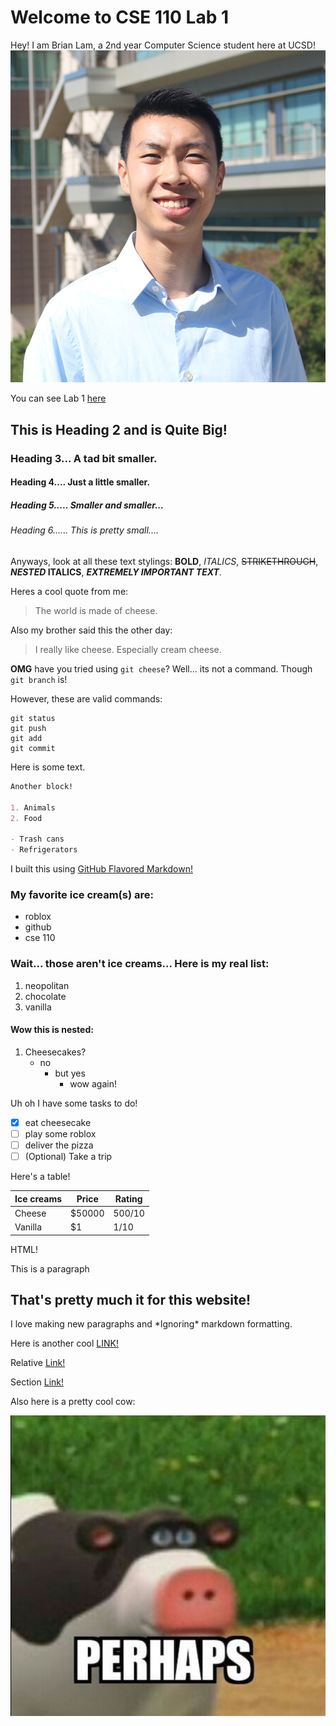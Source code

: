 # Welcome to CSE 110 Lab 1

Hey! I am Brian Lam, a 2nd year Computer Science student here at UCSD! 
![Portrait](assets/BrianLam.jpg)

You can see Lab 1 [here](https://canvas.ucsd.edu/courses/21783/assignments/255474)

## This is Heading 2 and is Quite Big!
### Heading 3... A tad bit smaller.
#### Heading 4.... Just a little smaller.
##### Heading 5..... Smaller and smaller...
###### Heading 6...... This is pretty small....


Anyways, look at all these text stylings: **BOLD**, *ITALICS*, ~~STRIKETHROUGH~~, **_NESTED_ ITALICS**, ***EXTREMELY IMPORTANT TEXT***.

Heres a cool quote from me:
>The world is made of cheese.

Also my brother said this the other day:
> I really like cheese. Especially cream cheese.

**OMG** have you tried using `git cheese`? Well... its not a command. Though `git branch` is!

However, these are valid commands:
```
git status
git push
git add
git commit
```

Here is some text.

```markdown
Another block!

1. Animals
2. Food

- Trash cans
- Refrigerators
```

I built this using [GitHub Flavored Markdown!](https://docs.github.com/en/free-pro-team@latest/github/writing-on-github/basic-writing-and-formatting-syntax)

### My favorite ice cream(s) are:
- roblox
- github
- cse 110


### Wait... those aren't ice creams... Here is my real list:
1. neopolitan
2. chocolate
3. vanilla

#### Wow this is nested:
1. Cheesecakes?
   - no
     - but yes
       - wow again!

Uh oh I have some tasks to do!
- [X] eat cheesecake
- [ ] play some roblox
- [ ] deliver the pizza
- [ ] \(Optional) Take a trip

Here's a table!

| Ice creams      | Price |  Rating   |
| ----------- | ----------- | ----------- |
| Cheese      | $50000       | 500/10   |
| Vanilla   | $1        |  1/10    |

HTML!
<p> This is a paragraph </p>

## That's pretty much it for this website!

I love making new paragraphs and \*Ignoring\* markdown formatting.

Here is another cool [LINK!](https://www.youtube.com/watch?v=dQw4w9WgXcQ)

Relative [Link!](secondPage.md)

Section [Link!](https://github.com/brilam8/cse110_lab1/blob/gh-pages/README.md#this-is-heading-2)

Also here is a pretty cool cow:

![cow](assets/perhaps.jpg)
